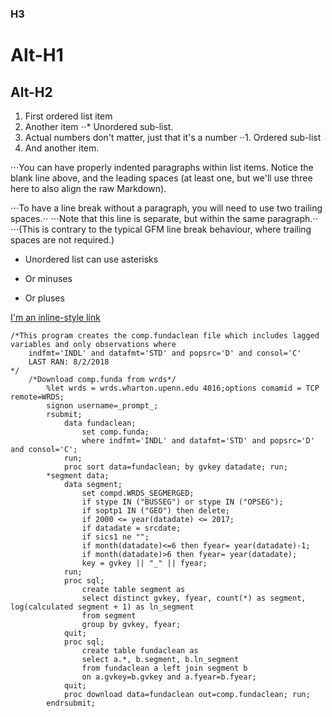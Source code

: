 ### H3

Alt-H1
======

Alt-H2
------



1. First ordered list item
2. Another item
⋅⋅* Unordered sub-list. 
1. Actual numbers don't matter, just that it's a number
⋅⋅1. Ordered sub-list
4. And another item.

⋅⋅⋅You can have properly indented paragraphs within list items. Notice the blank line above, and the leading spaces (at least one, but we'll use three here to also align the raw Markdown).

⋅⋅⋅To have a line break without a paragraph, you will need to use two trailing spaces.⋅⋅
⋅⋅⋅Note that this line is separate, but within the same paragraph.⋅⋅
⋅⋅⋅(This is contrary to the typical GFM line break behaviour, where trailing spaces are not required.)

* Unordered list can use asterisks
- Or minuses
+ Or pluses



[I'm an inline-style link](https://www.google.com)


```SAS
/*This program creates the comp.fundaclean file which includes lagged variables and only observations where 
	indfmt='INDL' and datafmt='STD' and popsrc='D' and consol='C' 
	LAST RAN: 8/2/2018
*/
	/*Download comp.funda from wrds*/
		%let wrds = wrds.wharton.upenn.edu 4016;options comamid = TCP remote=WRDS;
		signon username=_prompt_;
		rsubmit;
			data fundaclean;
				set comp.funda; 
				where indfmt='INDL' and datafmt='STD' and popsrc='D' and consol='C';
			run;
			proc sort data=fundaclean; by gvkey datadate; run;
		*segment data;
			data segment;
				set compd.WRDS_SEGMERGED;
			    if stype IN ("BUSSEG") or stype IN ("OPSEG"); 
			    if soptp1 IN ("GEO") then delete;
			    if 2000 <= year(datadate) <= 2017;  
			    if datadate = srcdate; 
			    if sics1 ne "";
				if month(datadate)<=6 then fyear= year(datadate)-1; 
				if month(datadate)>6 then fyear= year(datadate);
				key = gvkey || "_" || fyear;
			run;
			proc sql;
				create table segment as
				select distinct gvkey, fyear, count(*) as segment, log(calculated segment + 1) as ln_segment
				from segment
				group by gvkey, fyear;
			quit;
			proc sql;
				create table fundaclean as
				select a.*, b.segment, b.ln_segment
				from fundaclean a left join segment b
				on a.gvkey=b.gvkey and a.fyear=b.fyear;
			quit;
			proc download data=fundaclean out=comp.fundaclean; run;
		endrsubmit;

```
